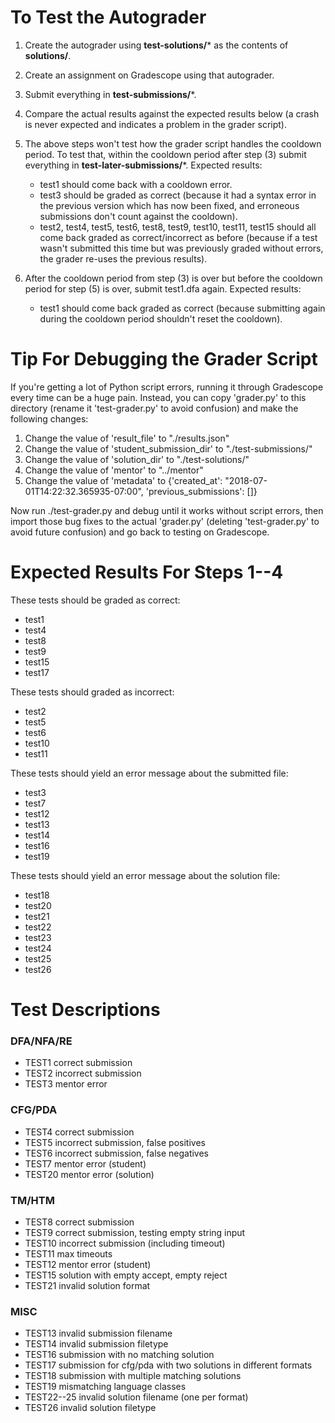 # To Test the Autograder

1. Create the autograder using **test-solutions/*** as the contents of **solutions/**.

2. Create an assignment on Gradescope using that autograder.

3. Submit everything in **test-submissions/***.

4. Compare the actual results against the expected results below (a crash is never expected and indicates a problem in the grader script).

5. The above steps won't test how the grader script handles the cooldown period. To test that, within the cooldown period after step (3) submit everything in **test-later-submissions/***. Expected results:

   - test1 should come back with a cooldown error.
   - test3 should be graded as correct (because it had a syntax error in the previous version which has now been fixed, and erroneous submissions don't count against the cooldown).
   - test2, test4, test5, test6, test8, test9, test10, test11, test15 should all come back graded as correct/incorrect as before (because if a test wasn't submitted this time but was previously graded without errors, the grader re-uses the previous results).

6. After the cooldown period from step (3) is over but before the cooldown period for step (5) is over, submit test1.dfa again. Expected results:

   - test1 should come back graded as correct (because submitting again during the cooldown period shouldn't reset the cooldown).

# Tip For Debugging the Grader Script

If you're getting a lot of Python script errors, running it through Gradescope every time can be a huge pain. Instead, you can copy 'grader.py' to this directory (rename it 'test-grader.py' to avoid confusion) and make the following changes:

1. Change the value of 'result_file' to "./results.json"
2. Change the value of 'student_submission_dir' to "./test-submissions/"
3. Change the value of 'solution_dir' to "./test-solutions/"
4. Change the value of 'mentor' to "../mentor"
5. Change the value of 'metadata' to {'created_at': "2018-07-01T14:22:32.365935-07:00", 'previous_submissions': []}

Now run ./test-grader.py and debug until it works without script errors, then import those bug fixes to the actual 'grader.py' (deleting 'test-grader.py' to avoid future confusion) and go back to testing on Gradescope.

# Expected Results For Steps 1--4

These tests should be graded as correct:

- test1
- test4
- test8
- test9
- test15
- test17

These tests should graded as incorrect:

- test2
- test5
- test6
- test10
- test11

These tests should yield an error message about the submitted file:

- test3
- test7
- test12
- test13
- test14
- test16
- test19

These tests should yield an error message about the solution file:

- test18
- test20
- test21
- test22
- test23
- test24
- test25
- test26

# Test Descriptions

### DFA/NFA/RE

- TEST1 correct submission
- TEST2 incorrect submission
- TEST3 mentor error

### CFG/PDA

- TEST4 correct submission
- TEST5 incorrect submission, false positives
- TEST6 incorrect submission, false negatives
- TEST7 mentor error (student)
- TEST20 mentor error (solution)

### TM/HTM

- TEST8 correct submission
- TEST9 correct submission, testing empty string input
- TEST10 incorrect submission (including timeout)
- TEST11 max timeouts
- TEST12 mentor error (student)
- TEST15 solution with empty accept, empty reject
- TEST21 invalid solution format

### MISC

- TEST13 invalid submission filename
- TEST14 invalid submission filetype
- TEST16 submission with no matching solution
- TEST17 submission for cfg/pda with two solutions in different formats
- TEST18 submission with multiple matching solutions
- TEST19 mismatching language classes
- TEST22--25 invalid solution filename (one per format)
- TEST26 invalid solution filetype
